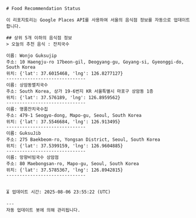 
    # Food Recommendation Status

    이 리포지토리는 Google Places API를 사용하여 서울의 음식점 정보를 자동으로 업데이트합니다.

    ## 상위 5개 이하의 음식점 정보
    > 오늘의 추천 음식 : 잔치국수

	이름: Wonjo Guksujip
	주소: 10 Haengju-ro 17beon-gil, Deogyang-gu, Goyang-si, Gyeonggi-do, South Korea
	위치: {'lat': 37.6015468, 'lng': 126.8277127}
	------------------------------
	이름: 상암동멸치국수
	주소: South Korea, 상가 19-6번지 KR 서울특별시 마포구 상암동 1층
	위치: {'lat': 37.576189, 'lng': 126.8959562}
	------------------------------
	이름: 명품잔치국수집
	주소: 479-1 Seogyo-dong, Mapo-gu, Seoul, South Korea
	위치: {'lat': 37.5546684, 'lng': 126.913495}
	------------------------------
	이름: GuksuJib
	주소: 275 Baekbeom-ro, Yongsan District, Seoul, South Korea
	위치: {'lat': 37.5399159, 'lng': 126.9604885}
	------------------------------
	이름: 망향비빔국수 상암점
	주소: 80 Maebongsan-ro, Mapo-gu, Seoul, South Korea
	위치: {'lat': 37.5785367, 'lng': 126.8942815}
	------------------------------


    ⏳ 업데이트 시간: 2025-08-06 23:55:22 (UTC)

    ---
    자동 업데이트 봇에 의해 관리됩니다.
    